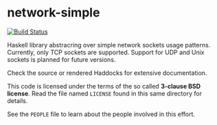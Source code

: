# network-simple

[![Build Status](https://secure.travis-ci.org/k0001/network-simple.png)](http://travis-ci.org/k0001/network-simple)

Haskell library abstracring over simple network sockets usage patterns.
Currently, only TCP sockets are supported. Support for UDP and Unix
sockets is planned for future versions.

Check the source or rendered Haddocks for extensive documentation.

This code is licensed under the terms of the so called **3-clause BSD
license**. Read the file named ``LICENSE`` found in this same directory
for details.

See the ``PEOPLE`` file to learn about the people involved in this
effort.
